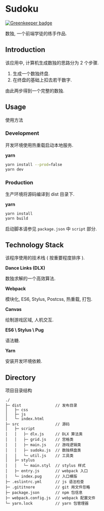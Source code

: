 # Sudoku

[![Greenkeeper badge](https://badges.greenkeeper.io/mutoe/sudoku.svg)](https://greenkeeper.io/)

数独, 一个前端学徒的练手作品.

## Introduction

该应用中, 计算机生成数独的思路分为 2 个步骤.

1. 生成一个数独终盘.
1. 在终盘的基础上扣去若干数字.

由此两步得到一个完整的数独.

## Usage

使用方法

### Development

开发环境使用热重载启动本地服务.

__yarn__
``` bash
yarn install --prod=false
yarn dev
```

### Production

生产环境将源码编译到 dist 目录下.

__yarn__
``` bash
yarn install
yarn build
```

启动脚本请参见 `package.json` 中 `script` 部分.

## Technology Stack

该程序使用的技术栈 ( 按重要程度排序 ).

__Dance Links (DLX)__

数独求解的一个高效算法.

__Webpack__

模块化, ES6, Stylus, Postcss, 热重载, 打包.

__Canvas__

绘制游戏区域, 人机交互.

__ES6 \ Stylus \ Pug__

语法糖.

__Yarn__

安装开发环境依赖.

## Directory

项目目录结构

```
./
├─ dist               // 发布目录
│   ├─ css
│   ├─ js
│   └─ index.html
├─ src                // 源码
│   ├─ script
│   │   ├─ dlx.js     // DLX 算法类
│   │   ├─ grid.js    // 宫格类
│   │   ├─ main.js    // 游戏逻辑类
│   │   ├─ sudoku.js  // 数独棋盘类
│   │   └─ util.js    // 工具类
│   ├─ stylus
│   │   └─ main.styl  // stylus 样式
│   ├─ entry.js       // webpack 入口
│   └─ index.pug      // 入口模版
├─ .eslintrc.yml      // js 语法检查
├─ .gititnore         // git 用文件忽略
├─ package.json       // npm 包信息
├─ webpack.config.js  // webpack 配置文件
└─ yarn.lock          // yarn 包管理器
```
